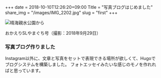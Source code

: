 +++
date  = 2018-10-10T12:26:20+09:00
Title = "写真ブログはじめました"
share_img = "/images/IMG_2202.jpg"
slug = "first"
+++

![晴海親水公園から](/images/IMG_2202.jpg)
<p class="caption">おかえりSLやまぐち号（撮影：2018年9月29日）</p>

<h3>写真ブログ作りました</h3>

Instagram以外に、文章と写真をセットで表現できる場所が欲しくて、Hugoでブログシステムを構築しました。
フォトエッセイみたいな感じのモノを作れればと思っています。

